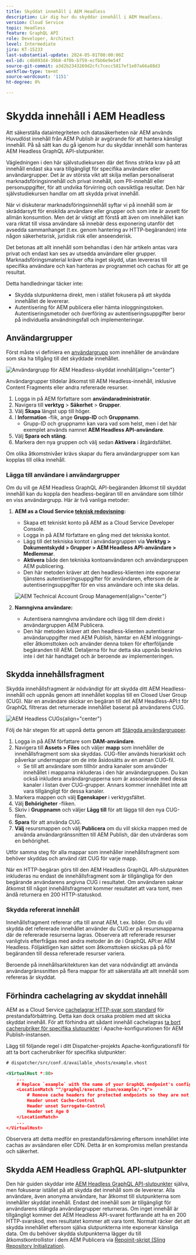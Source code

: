 ```yaml
---
title: Skyddat innehåll i AEM Headless
description: Lär dig hur du skyddar innehåll i AEM Headless.
version: Cloud Service
topic: Headless
feature: GraphQL API
role: Developer, Architect
level: Intermediate
jira: KT-15233
last-substantial-update: 2024-05-01T00:00:00Z
exl-id: c4b093d4-39b8-4f0b-b759-ecfbb6e9e54f
source-git-commit: a3d2b2343269d2cfc7cecc5817ef1e07a66a88d3
workflow-type: tm+mt
source-wordcount: '1151'
ht-degree: 0%

---
```


# Skydda innehåll i AEM Headless

Att säkerställa dataintegriteten och datasäkerheten när AEM används Huvudlöst innehåll från AEM Publish är avgörande för att hantera känsligt innehåll. På så sätt kan du gå igenom hur du skyddar innehåll som hanteras AEM Headless GraphQL API-slutpunkter.

Vägledningen i den här självstudiekursen där det finns strikta krav på att innehåll endast ska vara tillgängligt för specifika användare eller användargrupper. Det är av största vikt att skilja mellan personaliserat marknadsföringsinnehåll och privat innehåll, som PII-innehåll eller personuppgifter, för att undvika förvirring och oavsiktliga resultat. Den här självstudiekursen handlar om att skydda privat innehåll.

När vi diskuterar marknadsföringsinnehåll syftar vi på innehåll som är skräddarsytt för enskilda användare eller grupper och som inte är avsett för allmän konsumtion. Men det är viktigt att förstå att även om innehållet kan vara riktat till vissa användare så innebär dess exponering utanför det avsedda sammanhanget (t.ex. genom hantering av HTTP-begäranden) inte någon säkerhetsrisk, juridisk risk eller anseenderisk.

Det betonas att allt innehåll som behandlas i den här artikeln antas vara privat och endast kan ses av utsedda användare eller grupper. Marknadsföringsmaterial kräver ofta inget skydd, utan levereras till specifika användare och kan hanteras av programmet och cachas för att ge resultat.

Detta handledningar täcker inte:

- Skydda slutpunkterna direkt, men i stället fokusera på att skydda innehållet de levererar.
- Autentisering för AEM publicera eller hämta inloggningstoken. Autentiseringsmetoder och överföring av autentiseringsuppgifter beror på individuella användningsfall och implementeringar.

## Användargrupper

Först måste vi definiera en [användargrupp](https://experienceleague.adobe.com/en/docs/experience-manager-learn/cloud-service/accessing/aem-users-groups-and-permissions) som innehåller de användare som ska ha tillgång till det skyddade innehållet.

![Användargrupp för AEM Headless-skyddat innehåll](./assets/protected-content/user-groups.png){align="center"}

Användargrupper tilldelar åtkomst till AEM Headless-innehåll, inklusive Content Fragments eller andra refererade resurser.

1. Logga in på AEM författare som **användaradministratör**.
1. Navigera till **verktyg** > **Säkerhet** > **Grupper**.
1. Välj **Skapa** längst upp till höger.
1. I **Information** -flik, ange **Grupp-ID** och **Gruppnamn**.
   - Grupp-ID och gruppnamn kan vara vad som helst, men i det här exemplet används namnet **AEM Headless API-användare**.
1. Välj **Spara och stäng**.
1. Markera den nya gruppen och välj sedan **Aktivera** i åtgärdsfältet.

Om olika åtkomstnivåer krävs skapar du flera användargrupper som kan kopplas till olika innehåll.

### Lägga till användare i användargrupper

Om du vill ge AEM Headless GraphQL API-begäranden åtkomst till skyddat innehåll kan du koppla den headless-begäran till en användare som tillhör en viss användargrupp. Här är två vanliga metoder:

1. **AEM as a Cloud Service [teknisk redovisning](https://experienceleague.adobe.com/en/docs/experience-manager-learn/getting-started-with-aem-headless/authentication/service-credentials):**
   - Skapa ett tekniskt konto på AEM as a Cloud Service Developer Console.
   - Logga in på AEM författare en gång med det tekniska kontot.
   - Lägg till det tekniska kontot i användargruppen via **Verktyg > Dokumentskydd > Grupper > AEM Headless API-användare > Medlemmar**.
   - **Aktivera** både den tekniska kontoanvändaren och användargruppen AEM publicering.
   - Den här metoden kräver att den headless-klienten inte exponerar tjänstens autentiseringsuppgifter för användaren, eftersom de är autentiseringsuppgifter för en viss användare och inte ska delas.

   ![AEM Technical Account Group Management](./assets/protected-content/group-membership.png){align="center"}

2. **Namngivna användare:**
   - Autentisera namngivna användare och lägg till dem direkt i användargruppen AEM Publicera.
   - Den här metoden kräver att den headless-klienten autentiserar användaruppgifter med AEM Publish, hämtar en AEM inloggnings- eller åtkomsttoken och använder denna token för efterföljande begäranden till AEM. Detaljerna för hur detta ska uppnås beskrivs inte i det här handtaget och är beroende av implementeringen.

## Skydda innehållsfragment

Skydda innehållsfragment är nödvändigt för att skydda ditt AEM Headless-innehåll och uppnås genom att innehållet kopplas till en Closed User Group (CUG). När en användare skickar en begäran till det AEM Headless-API:t för GraphQL filtreras det returnerade innehållet baserat på användarens CUG.

![AEM Headless CUGs](./assets/protected-content/cugs.png){align="center"}

Följ de här stegen för att uppnå detta genom att [Stängda användargrupper](https://experienceleague.adobe.com/en/docs/experience-manager-learn/assets/advanced/closed-user-groups).

1. Logga in på AEM författare som **DAM-användare**.
2. Navigera till **Assets > Files** och väljer **mapp** som innehåller de innehållsfragment som ska skyddas. CUG-filer används hierarkiskt och påverkar undermappar om de inte åsidosätts av en annan CUG-fil.
   - Se till att användare som tillhör andra kanaler som använder innehållet i mapparna inkluderas i den här användargruppen. Du kan också inkludera användargrupperna som är associerade med dessa kanaler i listan över CUG-grupper. Annars kommer innehållet inte att vara tillgängligt för dessa kanaler.
3. Markera mappen och välj **Egenskaper** i verktygsfältet.
4. Välj **Behörigheter** -fliken.
5. Skriv i **Gruppnamn** och väljer **Lägg till** för att lägga till den nya CUG-filen.
6. **Spara** för att använda CUG.
7. **Välj** resursmappen och välj **Publicera** om du vill skicka mappen med de använda användargränssnitten till AEM Publish, där den utvärderas som en behörighet.

Utför samma steg för alla mappar som innehåller innehållsfragment som behöver skyddas och använd rätt CUG för varje mapp.

När en HTTP-begäran görs till den AEM Headless GraphQL API-slutpunkten inkluderas nu endast de innehållsfragment som är tillgängliga för den begärande användarens angivna CUG i resultatet. Om användaren saknar åtkomst till något innehållsfragment kommer resultatet att vara tomt, men ändå returnera en 200 HTTP-statuskod.

### Skydda refererat innehåll

Innehållsfragment refererar ofta till annat AEM, t.ex. bilder. Om du vill skydda det refererade innehållet använder du CUG:er på resursmapparna där de refererade resurserna lagras. Observera att refererade resurser vanligtvis efterfrågas med andra metoder än de i GraphQL API:er AEM Headless. Följaktligen kan sättet som åtkomsttoken skickas på på för begäranden till dessa refererade resurser variera.

Beroende på innehållsarkitekturen kan det vara nödvändigt att använda användargränssnitten på flera mappar för att säkerställa att allt innehåll som refereras är skyddat.

## Förhindra cachelagring av skyddat innehåll

AEM as a Cloud Service [cachelagrar HTTP-svar som standard](https://experienceleague.adobe.com/en/docs/experience-manager-learn/cloud-service/caching/publish) för prestandaförbättring. Detta kan dock orsaka problem med att skicka skyddat innehåll. För att förhindra att sådant innehåll cachelagras [ta bort cacherubriker för specifika slutpunkter](https://experienceleague.adobe.com/en/docs/experience-manager-learn/cloud-service/caching/publish#how-to-customize-cache-rules-1) i Apache-konfigurationen för AEM Publish-instansen.

Lägg till följande regel i ditt Dispatcher-projekts Apache-konfigurationsfil för att ta bort cacherubriker för specifika slutpunkter:

```xml
# dispatcher/src/conf.d/available_vhosts/example.vhost

<VirtualHost *:80>
    ...
    # Replace `example` with the name of your GraphQL endpoint's configuration name.
    <LocationMatch "^/graphql/execute.json/example/.*$">
        # Remove cache headers for protected endpoints so they are not cached
        Header unset Cache-Control
        Header unset Surrogate-Control
        Header set Age 0
    </LocationMatch>
    ...
</VirtualHost>
```

Observera att detta medför en prestandaförsämring eftersom innehållet inte cachas av avsändaren eller CDN. Detta är en kompromiss mellan prestanda och säkerhet.

## Skydda AEM Headless GraphQL API-slutpunkter

Den här guiden skyddar inte [AEM Headless GraphQL API-slutpunkter](https://experienceleague.adobe.com/en/docs/experience-manager-cloud-service/content/headless/graphql-api/graphql-endpoint) själva, men fokuserar istället på att skydda det innehåll som de levererar. Alla användare, även anonyma användare, har åtkomst till slutpunkterna som innehåller skyddat innehåll. Endast det innehåll som är tillgängligt för användarens stängda användargrupper returneras. Om inget innehåll är tillgängligt kommer det AEM Headless API-svaret fortfarande att ha en 200 HTTP-svarskod, men resultatet kommer att vara tomt. Normalt räcker det att skydda innehållet eftersom själva slutpunkterna inte exponerar känsliga data. Om du behöver skydda slutpunkterna lägger du till åtkomstkontrollistor i dem AEM Publicera via [Repoinit-skript (Sling Repository Initialization)](https://sling.apache.org/documentation/bundles/repository-initialization.html#repoinit-parser-test-scenarios).
